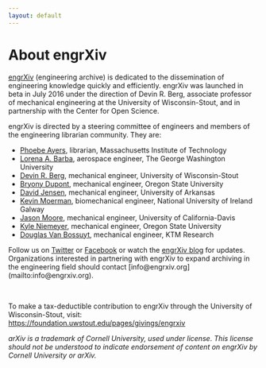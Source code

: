 ```yaml
---
layout: default
---
```


<h1>About engrXiv</h1>

<a href="http://engrxiv.org/" target="_blank">engrXiv</a> (engineering archive) is dedicated to the dissemination of engineering knowledge quickly and efficiently. engrXiv was launched in beta in July 2016 under the direction of Devin R. Berg, associate professor of mechanical engineering at the University of Wisconsin-Stout, and in partnership with the Center for Open Science.


engrXiv is directed by a steering committee of engineers and members of the engineering librarian community. They are:
<ul>
	<li><a href="http://libguides.mit.edu/profiles/psayers" target="_blank">Phoebe Ayers</a>, librarian, Massachusetts Institute of Technology</li>
	<li><a href="http://stem.gwu.edu/lorena-barba" target="_blank">Lorena A. Barba</a>, aerospace engineer, The George Washington University</li>
	<li><a href="http://www.devinberg.com/">Devin R. Berg</a>, mechanical engineer, University of Wisconsin-Stout</li>
	<li><a href="http://mime.oregonstate.edu/people/dupont" target="_blank">Bryony Dupont</a>, mechanical engineer, Oregon State University</li>
	<li><a href="http://directory.uark.edu/people/dcjensen" target="_blank">David Jensen</a>, mechanical engineer, University of Arkansas</li>
	<li><a href="https://kevinmoerman.org/" target="_blank">Kevin Moerman</a>, biomechanical engineer, National University of Ireland Galway</li>
	<li><a href="http://www.moorepants.info/" target="_blank">Jason Moore</a>, mechanical engineer, University of California-Davis</li>
	<li><a href="http://kyleniemeyer.com" target="_blank">Kyle Niemeyer</a>, mechanical engineer, Oregon State University</li>
	<li><a href="http://www.douglasvanbossuyt.com/" target="_blank">Douglas Van Bossuyt</a>, mechanical engineer, KTM Research</li>
</ul>
Follow us on <a href="https://twitter.com/engrXiv" target="_blank">Twitter</a> or <a href="https://www.facebook.com/engrXiv" target="_blank">Facebook</a> or watch the <a href="https://blog.engrxiv.org/" target="_blank">engrXiv blog</a> for updates. Organizations interested in partnering with engrXiv to expand archiving in the engineering field should contact [info@engrxiv.org](mailto:info@engrxiv.org).

&nbsp;

To make a tax-deductible contribution to engrXiv through the University of Wisconsin-Stout, visit: <a href="https://foundation.uwstout.edu/pages/givings/engrxiv">https://foundation.uwstout.edu/pages/givings/engrxiv</a>

<em>arXiv is a trademark of Cornell University, used under license</em>. <em>This license should not be understood to indicate endorsement of content on engrXiv by Cornell University or arXiv.</em>


